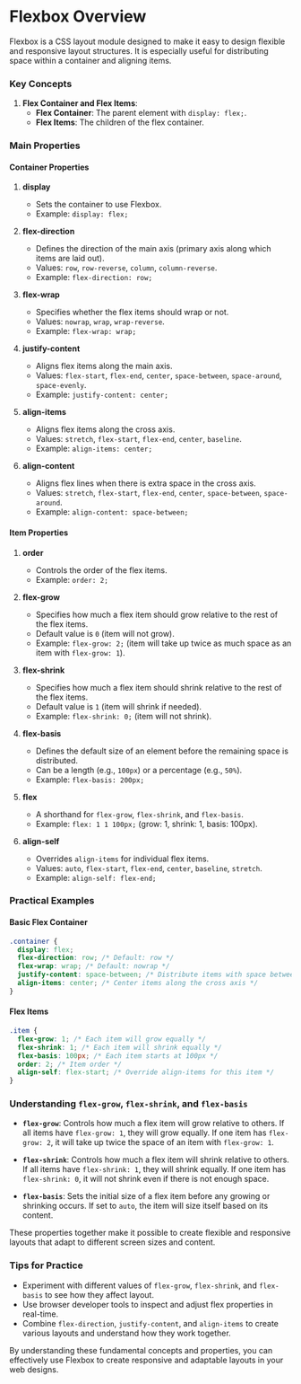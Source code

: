# Flexbox Overview

Flexbox is a CSS layout module designed to make it easy to design flexible and responsive layout structures. It is especially useful for distributing space within a container and aligning items.

### Key Concepts

1. **Flex Container and Flex Items**:
   - **Flex Container**: The parent element with `display: flex;`.
   - **Flex Items**: The children of the flex container.

### Main Properties

#### Container Properties

1. **display**
   - Sets the container to use Flexbox.
   - Example: `display: flex;`

2. **flex-direction**
   - Defines the direction of the main axis (primary axis along which items are laid out).
   - Values: `row`, `row-reverse`, `column`, `column-reverse`.
   - Example: `flex-direction: row;`

3. **flex-wrap**
   - Specifies whether the flex items should wrap or not.
   - Values: `nowrap`, `wrap`, `wrap-reverse`.
   - Example: `flex-wrap: wrap;`

4. **justify-content**
   - Aligns flex items along the main axis.
   - Values: `flex-start`, `flex-end`, `center`, `space-between`, `space-around`, `space-evenly`.
   - Example: `justify-content: center;`

5. **align-items**
   - Aligns flex items along the cross axis.
   - Values: `stretch`, `flex-start`, `flex-end`, `center`, `baseline`.
   - Example: `align-items: center;`

6. **align-content**
   - Aligns flex lines when there is extra space in the cross axis.
   - Values: `stretch`, `flex-start`, `flex-end`, `center`, `space-between`, `space-around`.
   - Example: `align-content: space-between;`

#### Item Properties

1. **order**
   - Controls the order of the flex items.
   - Example: `order: 2;`

2. **flex-grow**
   - Specifies how much a flex item should grow relative to the rest of the flex items.
   - Default value is `0` (item will not grow).
   - Example: `flex-grow: 2;` (item will take up twice as much space as an item with `flex-grow: 1`).

3. **flex-shrink**
   - Specifies how much a flex item should shrink relative to the rest of the flex items.
   - Default value is `1` (item will shrink if needed).
   - Example: `flex-shrink: 0;` (item will not shrink).

4. **flex-basis**
   - Defines the default size of an element before the remaining space is distributed.
   - Can be a length (e.g., `100px`) or a percentage (e.g., `50%`).
   - Example: `flex-basis: 200px;`

5. **flex**
   - A shorthand for `flex-grow`, `flex-shrink`, and `flex-basis`.
   - Example: `flex: 1 1 100px;` (grow: 1, shrink: 1, basis: 100px).

6. **align-self**
   - Overrides `align-items` for individual flex items.
   - Values: `auto`, `flex-start`, `flex-end`, `center`, `baseline`, `stretch`.
   - Example: `align-self: flex-end;`

### Practical Examples

#### Basic Flex Container
```css
.container {
  display: flex;
  flex-direction: row; /* Default: row */
  flex-wrap: wrap; /* Default: nowrap */
  justify-content: space-between; /* Distribute items with space between them */
  align-items: center; /* Center items along the cross axis */
}
```

#### Flex Items
```css
.item {
  flex-grow: 1; /* Each item will grow equally */
  flex-shrink: 1; /* Each item will shrink equally */
  flex-basis: 100px; /* Each item starts at 100px */
  order: 2; /* Item order */
  align-self: flex-start; /* Override align-items for this item */
}
```

### Understanding `flex-grow`, `flex-shrink`, and `flex-basis`

- **`flex-grow`**: Controls how much a flex item will grow relative to others. If all items have `flex-grow: 1`, they will grow equally. If one item has `flex-grow: 2`, it will take up twice the space of an item with `flex-grow: 1`.

- **`flex-shrink`**: Controls how much a flex item will shrink relative to others. If all items have `flex-shrink: 1`, they will shrink equally. If one item has `flex-shrink: 0`, it will not shrink even if there is not enough space.

- **`flex-basis`**: Sets the initial size of a flex item before any growing or shrinking occurs. If set to `auto`, the item will size itself based on its content.

These properties together make it possible to create flexible and responsive layouts that adapt to different screen sizes and content.

### Tips for Practice

- Experiment with different values of `flex-grow`, `flex-shrink`, and `flex-basis` to see how they affect layout.
- Use browser developer tools to inspect and adjust flex properties in real-time.
- Combine `flex-direction`, `justify-content`, and `align-items` to create various layouts and understand how they work together.

By understanding these fundamental concepts and properties, you can effectively use Flexbox to create responsive and adaptable layouts in your web designs.